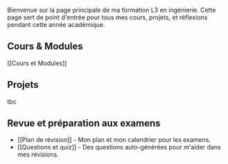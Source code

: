 Bienvenue sur la page principale de ma formation L3 en ingénierie. Cette page sert de point d'entrée pour tous mes cours, projets, et réflexions pendant cette année académique.

## Cours & Modules

[[Cours et Modules]]
## Projets

tbc
## Revue et préparation aux examens

- [[Plan de révision]] - Mon plan et mon calendrier pour les examens.
- [[Questions et quiz]] - Des questions auto-générées pour m'aider dans mes révisions.